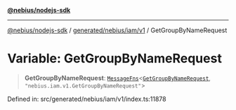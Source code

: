 [**@nebius/nodejs-sdk**](../../../../../README.md)

***

[@nebius/nodejs-sdk](../../../../../README.md) / [generated/nebius/iam/v1](../README.md) / GetGroupByNameRequest

# Variable: GetGroupByNameRequest

> **GetGroupByNameRequest**: [`MessageFns`](../../../../../runtime/protos/core/interfaces/MessageFns.md)\<[`GetGroupByNameRequest`](../interfaces/GetGroupByNameRequest.md), `"nebius.iam.v1.GetGroupByNameRequest"`\>

Defined in: src/generated/nebius/iam/v1/index.ts:11878
